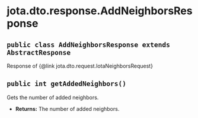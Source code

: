 # jota.dto.response.AddNeighborsResponse

## `public class AddNeighborsResponse extends AbstractResponse`

Response of {@link jota.dto.request.IotaNeighborsRequest}

## `public int getAddedNeighbors()`

Gets the number of added neighbors.

 * **Returns:** The number of added neighbors.
